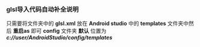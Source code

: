 ### glsl导入代码自动补全说明
只需要将文件夹中的 **glsl.xml** 放在 **Android studio** 中的 **templates** 文件夹中然后 **重启as** 即可
 **config** 文件夹 **默认** 位置为 ***c://user/AndroidStudio/config/templates*** 
